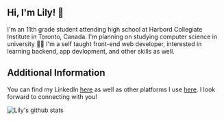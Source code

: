 <h2>Hi, I'm Lily! 👋</h2>

<p>I'm an 11th grade student attending high school at Harbord Collegiate Institute in Toronto, Canada. I'm planning on studying computer science in university 👩‍💻 I'm a self taught front-end web developer, interested in learning backend, app devlopment, and other skills as well. 
  
  <!--One of my hobbies are creating side projects, the most recent one I'm working on is <a href="https://lilyxmeng.github.io/itzketches/">ITZKETCHES</a> (btw, the contact page doesn't work I still have to work on validating and getting input from it 🥲). For more information, check out the repository <a href="https://github.com/LilyxMeng/itzketches">here</a>!</p> -->

<!-- <p>I'm looking to actively participate in hackathons! I'ld love to collaborate on projects, learn more about computer science in general and expand my network!</p> -->


<!--
<h2>My Skills</h2>

<p>Languages I am Familiar With:</p>
<ul>
  <li>Java</li>
  <li>Python</li>
  <li>HTML</li>
  <li>CSS</li>
  <li>And learning Javascript!</li>
 </ul>
 
 <p>Tools I am Familiar With:</p>
<ul>
  <li>Git + Github</li>
  <li>Bootstrap</li>
  <li>And learning jQuery!</li>
 </ul>
 -->
 
 <h2>Additional Information</h2>
  <!-- <p>I'm interested in internships for Summer 2021 to gain some work experience in the industry as well as improve my skillset.</p> -->
  <p>You can find my LinkedIn <a href="https://www.linkedin.com/in/lily-meng-5086231b6/">here</a> as well as other platforms I use <a href="https://linktr.ee/LilyxMeng">here</a>. I look forward to connecting with you!</p>
  
![Lily's github stats](https://github-readme-stats.vercel.app/api?username=LilyxMeng)

 

<!--
**LilyxMeng/LilyxMeng** is a ✨ _special_ ✨ repository because its `README.md` (this file) appears on your GitHub profile.

Here are some ideas to get you started:

- 🔭 I’m currently working on ...
- 🌱 I’m currently learning ...
- 👯 I’m looking to collaborate on ...
- 🤔 I’m looking for help with ...
- 💬 Ask me about ...
- 📫 How to reach me: ...
- 😄 Pronouns: ...
- ⚡ Fun fact: ...
-->
